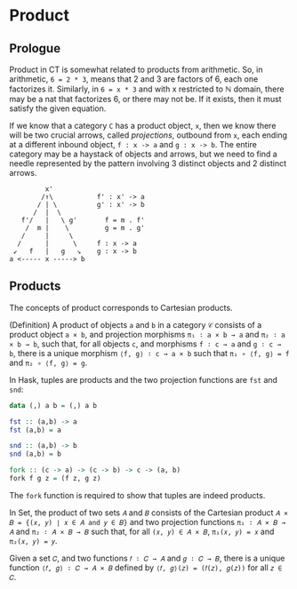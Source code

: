 # Product

## Prologue

Product in CT is somewhat related to products from arithmetic. So, in arithmetic, `6 = 2 * 3`, means that 2 and 3 are factors of 6, each one factorizes it. Similarly, in `6 = x * 3` and with x restricted to ℕ domain, there may be a nat that factorizes 6, or there may not be. If it exists, then it must satisfy the given equation.

If we know that a category `C` has a product object, `x`, then we know there will be two crucial arrows, called *projections*, outbound from `x`, each ending at a different inbound object, `f : x -> a` and `g : x -> b`. The entire category may be a haystack of objects and arrows, but we need to find a needle represented by the pattern involving 3 distinct objects and 2 distinct arrows.

```
         x'
        /↑\           f' : x' -> a
       / | \          g' : x' -> b
      /  |  \
   f'/   |   \ g'       f = m . f'
    /  m |    \         g = m . g'
   /     |     \
  /      |      \     f : x -> a
 ↙   f   |   g   ↘    g : x -> b
a <----- x -----> b
```


## Products

The concepts of product corresponds to Cartesian products.

(Definition) 
A product of objects `a` and `b` 
in a category `𝒞` consists of 
a product object `a × b`, 
and projection morphisms 
`π₁ ∶ a × b → a` and `π₂ ∶ a × b → b`, 
such that, for all objects `c`, 
and morphisms `f ∶ c → a` and `g ∶ c → b`, 
there is a unique morphism 
`⟨f, g⟩ ∶ c → a × b` such that 
`π₁ ∘ ⟨f, g⟩ = f` and `π₂ ∘ ⟨f, g⟩ = g`.

In Hask, tuples are products and 
the two projection functions are `fst` and `snd`:

```hs
data (,) a b = (,) a b

fst :: (a,b) -> a
fst (a,b) = a

snd :: (a,b) -> b
snd (a,b) = b

fork :: (c -> a) -> (c -> b) -> c -> (a, b)
fork f g z = (f z, g z)
```

The `fork` function is required to show that tuples are indeed products.


In Set, the product of two sets `𝐴` and `𝐵` 
consists of the Cartesian product 
`𝐴 × 𝐵 = {(𝑥, 𝑦) ∣ 𝑥 ∈ 𝐴 and 𝑦 ∈ 𝐵}` 
and two projection functions 
`π₁ ∶ 𝐴 × 𝐵 → 𝐴` and `π₂ ∶ 𝐴 × 𝐵 → 𝐵` 
such that, for all `(𝑥, 𝑦) ∈ 𝐴 × 𝐵`, 
`π₁(𝑥, 𝑦) = 𝑥` and `π₂(𝑥, 𝑦) = 𝑦`.

Given a set `𝐶`, and two functions 
`𝑓 ∶ 𝐶 → 𝐴` and `𝑔 ∶ 𝐶 → 𝐵`, 
there is a unique function 
`⟨𝑓, 𝑔⟩ ∶ 𝐶 → 𝐴 × 𝐵` defined by 
`⟨𝑓, 𝑔⟩(𝑧) = (𝑓(𝑧), 𝑔(𝑧))` 
for all `𝑧 ∈ 𝐶`.
